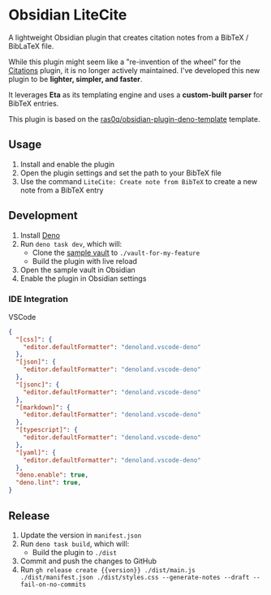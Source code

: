 # Obsidian LiteCite

A lightweight Obsidian plugin that creates citation notes from a BibTeX /
BibLaTeX file.

While this plugin might seem like a "re-invention of the wheel" for the
[Citations] plugin, it is no longer actively maintained. I've developed this new
plugin to be **lighter, simpler, and faster**.

It leverages **Eta** as its templating engine and uses a **custom-built parser**
for BibTeX entries.

This plugin is based on the [ras0q/obsidian-plugin-deno-template] template.

## Usage

1. Install and enable the plugin
2. Open the plugin settings and set the path to your BibTeX file
3. Use the command `LiteCite: Create note from BibTeX` to create a new note from
   a BibTeX entry

## Development

1. Install [Deno]
2. Run `deno task dev`, which will:
   - Clone the [sample vault] to `./vault-for-my-feature`
   - Build the plugin with live reload
3. Open the sample vault in Obsidian
4. Enable the plugin in Obsidian settings

### IDE Integration

VSCode

```json:settings.json
{
  "[css]": {
    "editor.defaultFormatter": "denoland.vscode-deno"
  },
  "[json]": {
    "editor.defaultFormatter": "denoland.vscode-deno"
  },
  "[jsonc]": {
    "editor.defaultFormatter": "denoland.vscode-deno"
  },
  "[markdown]": {
    "editor.defaultFormatter": "denoland.vscode-deno"
  },
  "[typescript]": {
    "editor.defaultFormatter": "denoland.vscode-deno"
  },
  "[yaml]": {
    "editor.defaultFormatter": "denoland.vscode-deno"
  },
  "deno.enable": true,
  "deno.lint": true,
}
```

## Release

1. Update the version in `manifest.json`
2. Run `deno task build`, which will:
   - Build the plugin to `./dist`
3. Commit and push the changes to GitHub
4. Run
   `gh release create {{version}} ./dist/main.js ./dist/manifest.json ./dist/styles.css --generate-notes --draft --fail-on-no-commits`

[Citations]: https://github.com/hans/obsidian-citation-plugin
[ras0q/obsidian-plugin-deno-template]: https://github.com/ras0q/obsidian-plugin-deno-template
[Deno]: https://deno.com
[sample vault]: https://github.com/kepano/kepano-obsidian
